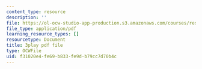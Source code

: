 ```yaml
---
content_type: resource
description: ''
file: https://ol-ocw-studio-app-production.s3.amazonaws.com/courses/res-ll-005-mathematics-of-big-data-and-machine-learning-january-iap-2020/f31020e4fe69b833fe9db79cc7d70b4c_ADQck0zeBLQ.pdf
file_type: application/pdf
learning_resource_types: []
resourcetype: Document
title: 3play pdf file
type: OCWFile
uid: f31020e4-fe69-b833-fe9d-b79cc7d70b4c
---
```

